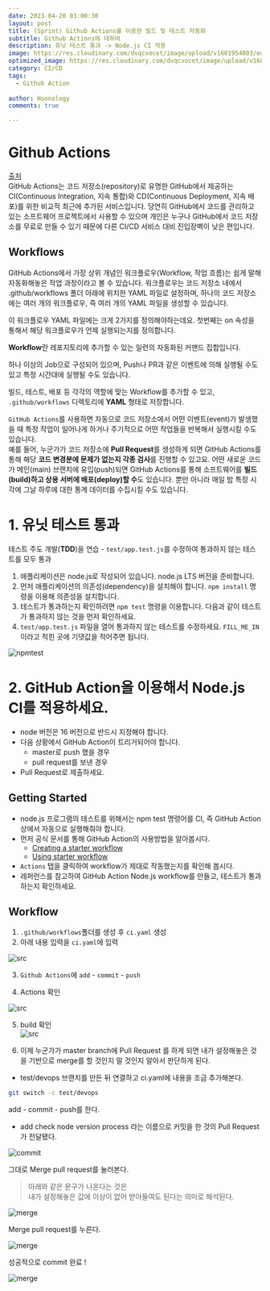 ```yaml
---
date: 2023-04-20 03:00:30
layout: post
title: (Sprint) Github Actions를 이용한 빌드 및 테스트 자동화
subtitle: Github Actions에 대하여
description: 유닛 테스트 통과 -> Node.js CI 적용
image: https://res.cloudinary.com/dvqcvocet/image/upload/v1681954803/eoe0iiqoeiq9ghldrltc.png
optimized_image: https://res.cloudinary.com/dvqcvocet/image/upload/v1681954803/eoe0iiqoeiq9ghldrltc.png 
category: CI/CD
tags:
  - Github Action
  
author: Hoonology
comments: true

---
```



# Github Actions
[출처](https://www.daleseo.com/github-actions-basics/)  
GitHub Actions는 코드 저장소(repository)로 유명한 GitHub에서 제공하는 CI(Continuous Integration, 지속 통합)와 CD(Continuous Deployment, 지속 배포)를 위한 비교적 최근에 추가된 서비스입니다. 당연히 GitHub에서 코드를 관리하고 있는 소프트웨어 프로젝트에서 사용할 수 있으며 개인은 누구나 GitHub에서 코드 저장소를 무료로 만들 수 있기 때문에 다른 CI/CD 서비스 대비 진입장벽이 낮은 편입니다.

## Workflows
GitHub Actions에서 가장 상위 개념인 워크플로우(Workflow, 작업 흐름)는 쉽게 말해 자동화해놓은 작업 과정이라고 볼 수 있습니다. 워크플로우는 코드 저장소 내에서 .github/workflows 폴더 아래에 위치한 YAML 파일로 설정하며, 하나의 코드 저장소에는 여러 개의 워크플로우, 즉 여러 개의 YAML 파일을 생성할 수 있습니다.

이 워크플로우 YAML 파일에는 크게 2가지를 정의해야하는데요. 첫번째는 on 속성을 통해서 해당 워크플로우가 언제 실행되는지를 정의합니다.  


**Workflow**란 레포지토리에 추가할 수 있는 일련의 자동화된 커맨드 집합입니다.

하나 이상의 Job으로 구성되어 있으며, Push나 PR과 같은 이벤트에 의해 실행될 수도 있고 특정 시간대에 실행될 수도 있습니다.

빌드, 테스트, 배포 등 각각의 역할에 맞는 Workflow를 추가할 수 있고, ```.github/workflows``` 디렉토리에 **YAML** 형태로 저장합니다.



```GitHub Actions```를 사용하면 자동으로 코드 저장소에서 어떤 이벤트(event)가 발생했을 때 특정 작업이 일어나게 하거나 주기적으로 어떤 작업들을 반복해서 실행시킬 수도 있습니다.   
예를 들어, 누군가가 코드 저장소에 **Pull Request**를 생성하게 되면 GitHub Actions를 통해 해당 **코드 변경분에 문제가 없는지 각종 검사**를 진행할 수 있고요. 어떤 새로운 코드가 메인(main) 브랜치에 유입(push)되면 GitHub Actions를 통해 소프트웨어를 **빌드(build)하고 상용 서버에 배포(deploy)할 수**도 있습니다. 뿐만 아니라 매일 밤 특정 시각에 그날 하루에 대한 통계 데이터를 수집시킬 수도 있습니다.



# 1. 유닛 테스트 통과
테스트 주도 개발(**TDD**)을 연습 - ```test/app.test.js```를 수정하여 통과하지 않는 테스트를 모두 통과

1. 애플리케이션은 node.js로 작성되어 있습니다. node.js LTS 버전을 준비합니다.
2. 먼저 애플리케이션의 의존성(dependency)을 설치해야 합니다. ```npm install``` 명령을 이용해 의존성을 설치합니다.
3. 테스트가 통과하는지 확인하려면 ```npm test``` 명령을 이용합니다. 다음과 같이 테스트가 통과하지 않는 것을 먼저 확인하세요.
4. ```test/app.test.js``` 파일을 열어 통과하지 않는 테스트를 수정하세요. ```FILL_ME_IN```이라고 적힌 곳에 기댓값을 적어주면 됩니다.

![npmtest](/assets/img/CICD/npmtest.png)

# 2. GitHub Action을 이용해서 Node.js CI를 적용하세요.
- node 버전은 16 버전으로 반드시 지정해야 합니다.
- 다음 상황에서 GitHub Action이 트리거되어야 합니다.
  - master로 push 했을 경우
  - pull request를 보낸 경우
- Pull Request로 제출하세요.

## Getting Started
- node.js 프로그램의 테스트를 위해서는 npm test 명령어를 CI, 즉 GitHub Action 상에서 자동으로 실행해줘야 합니다.
- 먼저 공식 문서를 통해 GitHub Action의 사용방법을 알아봅시다.
  - [Creating a starter workflow](https://docs.github.com/en/actions/using-workflows/creating-starter-workflows-for-your-organization)
  - [Using starter workflow](https://docs.github.com/en/actions/using-workflows/using-starter-workflows)
- ```Actions``` 탭을 클릭하여 workflow가 제대로 작동했는지를 확인해 봅시다.
- 레퍼런스를 참고하여 GitHub Action Node.js workflow를 만들고, 테스트가 통과하는지 확인하세요.

## Workflow

1. ```.github/workflows```폴더를 생성 후 ```ci.yaml``` 생성
2. 아래 내용 입력을 ```ci.yaml```에 입력

![src](/assets/img/CICD/src.png)

3. ```Github Actions```에 ```add``` - ```commit``` - ```push```


4. Actions 확인

![src](/assets/img/CICD/src2.png)

5. build 확인  
![src](/assets/img/CICD/src3.png)

6. 이제 누군가가 master branch에 Pull Request 를 하게 되면 내가 설정해놓은 것을 기반으로 merge를 할 것인지 말 것인지 알아서 판단하게 된다.

- test/devops 브랜치를 만든 뒤 연결하고 ci.yaml에 내용을 조금 추가해본다.


```bash
git switch -c test/devops
```

add - commit - push를 한다.

- add check node version process 라는 이름으로 커밋을 한 것의 Pull Request가 전달됐다.  

![commit](/assets/img/CICD/branch.png)


  그대로 Merge pull request를 눌러본다.
  > 아래와 같은 문구가 나온다는 것은  
  내가 설정해놓은 값에 이상이 없어 받아들여도 된다는 의미로 해석된다.


![merge](/assets/img/CICD/merge0.png)

Merge pull request를 누른다.

![merge](/assets/img/CICD/merge.png)


성공적으로 commit 완료 ! 

![merge](/assets/img/CICD/commit.png)
